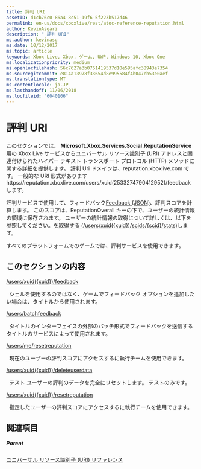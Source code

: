 ```yaml
---
title: 評判 URI
assetID: d1cb76c0-86a4-8c51-19f6-5f223b517d46
permalink: en-us/docs/xboxlive/rest/atoc-reference-reputation.html
author: KevinAsgari
description: " 評判 URI"
ms.author: kevinasg
ms.date: 10/12/2017
ms.topic: article
keywords: Xbox Live, Xbox, ゲーム, UWP, Windows 10, Xbox One
ms.localizationpriority: medium
ms.openlocfilehash: 56c7627a3b0761419537d10e595afc38943e7354
ms.sourcegitcommit: e814a13978f33654d8e995584f4b047cb53e0aef
ms.translationtype: MT
ms.contentlocale: ja-JP
ms.lasthandoff: 11/06/2018
ms.locfileid: "6040106"
---
```

# <a name="reputation-uris"></a>評判 URI
 
このセクションでは、 **Microsoft.Xbox.Services.Social.ReputationService**用の Xbox Live サービスからユニバーサル リソース識別子 (URI) アドレスと関連付けられたハイパー テキスト トランスポート プロトコル (HTTP) メソッドに関する詳細を提供します。 評判 Uri ドメインは、reputation.xboxlive.com です。 一般的な URI 形式がありますhttps://reputation.xboxlive.com/users/xuid(2533274790412952)/feedbackします。 
 
評判サービスで使用して、フィードバック[Feedback (JSON)](../../json/json-feedback.md)、評判スコアを計算します。 このスコアは、ReputationOverall キーの下で、ユーザーの統計情報の領域に保存されます。 ユーザーの統計情報の取得について詳しくは、以下を参照してください。[を取得する (/users/xuid({xuid})/scids/{scid}/stats)](../userstats/uri-usersxuidscidsscidstatsget.md)します。 
 
すべてのプラットフォームでのゲームでは、評判サービスを使用できます。
 
<a id="ID4EMB"></a>

 
## <a name="in-this-section"></a>このセクションの内容

[/users/xuid({xuid})/feedback](uri-reputationusersxuidfeedback.md)

&nbsp;&nbsp;シェルを使用するのではなく、ゲームでフィードバック オプションを追加したい場合は、タイトルから使用されます。

[/users/batchfeedback](uri-reputationusersbatchfeedback.md)

&nbsp;&nbsp;タイトルのインターフェイスの外部のバッチ形式でフィードバックを送信するタイトルのサービスによって使用されます。

[/users/me/resetreputation](uri-usersmeresetreputation.md)

&nbsp;&nbsp;現在のユーザーの評判スコアにアクセスするに執行チームを使用できます。

[/users/xuid({xuid})/deleteuserdata](uri-usersxuiddeleteuserdata.md)

&nbsp;&nbsp;テスト ユーザーの評判のデータを完全にリセットします。 テストのみです。

[/users/xuid({xuid})/resetreputation](uri-usersxuidresetreputation.md)

&nbsp;&nbsp;指定したユーザーの評判スコアにアクセスするに執行チームを使用できます。
 
<a id="ID4E5B"></a>

 
## <a name="see-also"></a>関連項目
 
<a id="ID4EAC"></a>

 
##### <a name="parent"></a>Parent 

[ユニバーサル リソース識別子 (URI) リファレンス](../atoc-xboxlivews-reference-uris.md)

   
